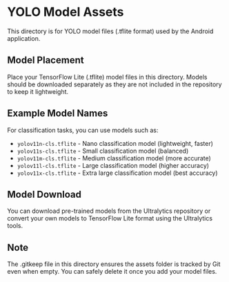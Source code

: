 # YOLO Model Assets

This directory is for YOLO model files (.tflite format) used by the Android application.

## Model Placement

Place your TensorFlow Lite (.tflite) model files in this directory. Models should be downloaded separately as they are not included in the repository to keep it lightweight.

## Example Model Names

For classification tasks, you can use models such as:
- `yolov11n-cls.tflite` - Nano classification model (lightweight, faster)
- `yolov11s-cls.tflite` - Small classification model (balanced)
- `yolov11m-cls.tflite` - Medium classification model (more accurate)
- `yolov11l-cls.tflite` - Large classification model (higher accuracy)
- `yolov11x-cls.tflite` - Extra large classification model (best accuracy)

## Model Download

You can download pre-trained models from the Ultralytics repository or convert your own models to TensorFlow Lite format using the Ultralytics tools.

## Note

The .gitkeep file in this directory ensures the assets folder is tracked by Git even when empty. You can safely delete it once you add your model files.